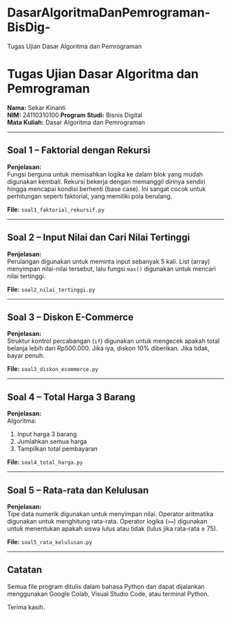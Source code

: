 # DasarAlgoritmaDanPemrograman-BisDig-
Tugas Ujian Dasar Algoritma dan Pemrograman 
# Tugas Ujian Dasar Algoritma dan Pemrograman

**Nama:** Sekar Kinanti  
**NIM:** 24110310100 
**Program Studi:** Bisnis Digital  
**Mata Kuliah:** Dasar Algoritma dan Pemrograman

---

## Soal 1 – Faktorial dengan Rekursi

**Penjelasan:**  
Fungsi berguna untuk memisahkan logika ke dalam blok yang mudah digunakan kembali. Rekursi bekerja dengan memanggil dirinya sendiri hingga mencapai kondisi berhenti (base case). Ini sangat cocok untuk perhitungan seperti faktorial, yang memiliki pola berulang.

**File:** `soal1_faktorial_rekursif.py`

---

## Soal 2 – Input Nilai dan Cari Nilai Tertinggi

**Penjelasan:**  
Perulangan digunakan untuk meminta input sebanyak 5 kali. List (array) menyimpan nilai-nilai tersebut, lalu fungsi `max()` digunakan untuk mencari nilai tertinggi.

**File:** `soal2_nilai_tertinggi.py`

---

## Soal 3 – Diskon E-Commerce

**Penjelasan:**  
Struktur kontrol percabangan (`if`) digunakan untuk mengecek apakah total belanja lebih dari Rp500.000. Jika iya, diskon 10% diberikan. Jika tidak, bayar penuh.

**File:** `soal3_diskon_ecommerce.py`

---

## Soal 4 – Total Harga 3 Barang

**Penjelasan:**  
Algoritma:
1. Input harga 3 barang
2. Jumlahkan semua harga
3. Tampilkan total pembayaran

**File:** `soal4_total_harga.py`

---

## Soal 5 – Rata-rata dan Kelulusan

**Penjelasan:**  
Tipe data numerik digunakan untuk menyimpan nilai. Operator aritmatika digunakan untuk menghitung rata-rata. Operator logika (`>=`) digunakan untuk menentukan apakah siswa lulus atau tidak (lulus jika rata-rata ≥ 75).

**File:** `soal5_rata_kelulusan.py`

---

## Catatan

Semua file program ditulis dalam bahasa Python dan dapat dijalankan menggunakan Google Colab, Visual Studio Code, atau terminal Python.

Terima kasih.

